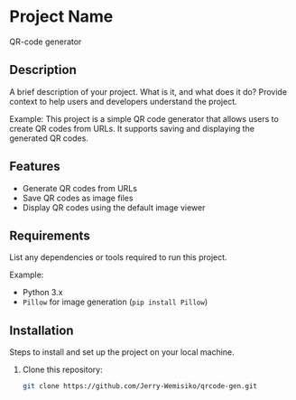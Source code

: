 # Project Name
QR-code generator

## Description
A brief description of your project. What is it, and what does it do? Provide context to help users and developers understand the project.

Example:
This project is a simple QR code generator that allows users to create QR codes from URLs. It supports saving and displaying the generated QR codes.

## Features
- Generate QR codes from URLs
- Save QR codes as image files
- Display QR codes using the default image viewer

## Requirements
List any dependencies or tools required to run this project.

Example:
- Python 3.x
- `Pillow` for image generation (`pip install Pillow`)

## Installation
Steps to install and set up the project on your local machine.

1. Clone this repository:
   ```bash
   git clone https://github.com/Jerry-Wemisiko/qrcode-gen.git
